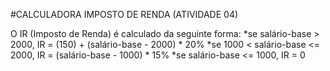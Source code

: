 #CALCULADORA IMPOSTO DE RENDA (ATIVIDADE 04)

O IR (Imposto de Renda) é calculado da seguinte forma:
      *se salário-base > 2000, IR = (150) + (salário-base - 2000) * 20%
      *se 1000 < salário-base <= 2000, IR = (salário-base - 1000) * 15%
      *se salário-base <= 1000, IR = 0